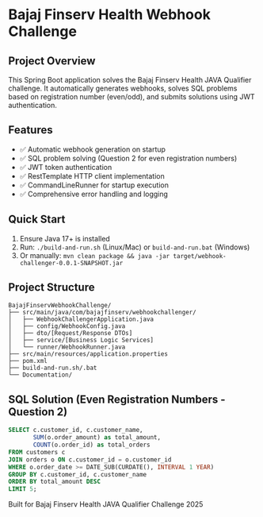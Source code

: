 # Bajaj Finserv Health Webhook Challenge

## Project Overview
This Spring Boot application solves the Bajaj Finserv Health JAVA Qualifier challenge. It automatically generates webhooks, solves SQL problems based on registration number (even/odd), and submits solutions using JWT authentication.

## Features
- ✅ Automatic webhook generation on startup
- ✅ SQL problem solving (Question 2 for even registration numbers)
- ✅ JWT token authentication
- ✅ RestTemplate HTTP client implementation
- ✅ CommandLineRunner for startup execution
- ✅ Comprehensive error handling and logging

## Quick Start
1. Ensure Java 17+ is installed
2. Run: `./build-and-run.sh` (Linux/Mac) or `build-and-run.bat` (Windows)
3. Or manually: `mvn clean package && java -jar target/webhook-challenger-0.0.1-SNAPSHOT.jar`

## Project Structure
```
BajajFinservWebhookChallenge/
├── src/main/java/com/bajajfinserv/webhookchallenger/
│   ├── WebhookChallengerApplication.java
│   ├── config/WebhookConfig.java
│   ├── dto/[Request/Response DTOs]
│   ├── service/[Business Logic Services]
│   └── runner/WebhookRunner.java
├── src/main/resources/application.properties
├── pom.xml
├── build-and-run.sh/.bat
└── Documentation/

```

## SQL Solution (Even Registration Numbers - Question 2)
```sql
SELECT c.customer_id, c.customer_name, 
       SUM(o.order_amount) as total_amount,
       COUNT(o.order_id) as total_orders
FROM customers c
JOIN orders o ON c.customer_id = o.customer_id
WHERE o.order_date >= DATE_SUB(CURDATE(), INTERVAL 1 YEAR)
GROUP BY c.customer_id, c.customer_name
ORDER BY total_amount DESC
LIMIT 5;
```

Built for Bajaj Finserv Health JAVA Qualifier Challenge 2025
